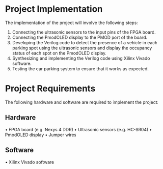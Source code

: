 # Project Implementation
The implementation of the project will involve the following steps:
1. Connecting the ultrasonic sensors to the input pins of the FPGA board.
2. Connecting the PmodOLED display to the PMOD port of the board.
3. Developing the Verilog code to detect the presence of a vehicle in each parking 
spot using the ultrasonic sensors and display the occupancy status of each spot 
on the PmodOLED display.
4. Synthesizing and implementing the Verilog code using Xilinx Vivado software.
5. Testing the car parking system to ensure that it works as expected.
# Project Requirements
The following hardware and software are required to implement the project:
## Hardware
• FPGA board (e.g. Nexys 4 DDR)
• Ultrasonic sensors (e.g. HC-SR04)
• PmodOLED display
• Jumper wires
## Software
• Xilinx Vivado software
